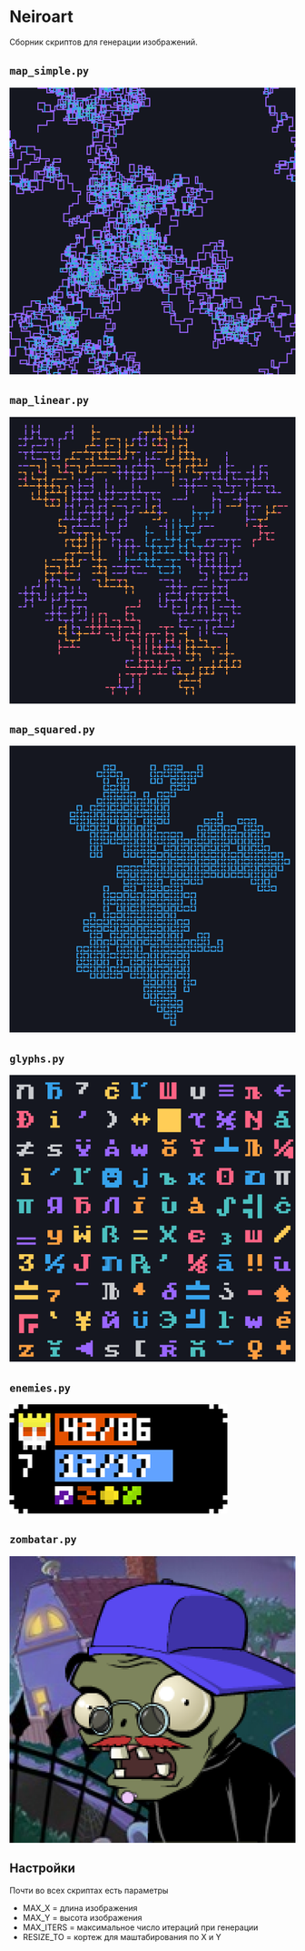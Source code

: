 # Neiroart
Сборник скриптов для генерации изображений. 

## `map_simple.py`
![map_simple](./img/map_simple.png)

## `map_linear.py`
![map_linear](./img/map_linear.png)

## `map_squared.py`
![map_squared](./img/map_squared.png)

## `glyphs.py`
![glyphs](./img/glyphs.png)

## `enemies.py`
![enemies](./img/enemies.png)

## `zombatar.py`
![zombatar](./img/zombatar.png)

## Настройки
Почти во всех скриптах есть параметры 
* MAX_X = длина изображения
* MAX_Y = высота изображения
* MAX_ITERS = максимальное число итераций при генерации
* RESIZE_TO = кортеж для маштабирования по X и Y
